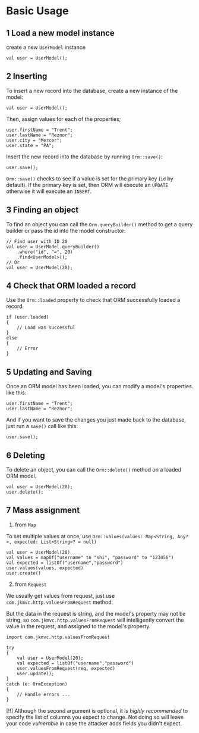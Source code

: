 # Basic Usage

## 1 Load a new model instance

create a new `UserModel` instance

```
val user = UserModel();
```

## 2 Inserting

To insert a new record into the database, create a new instance of the model:

```
val user = UserModel();
```

Then, assign values for each of the properties;

```
user.firstName = "Trent";
user.lastName = "Reznor";
user.city = "Mercer";
user.state = "PA";
```

Insert the new record into the database by running `Orm::save()`:

```
user.save();
```

`Orm::save()` checks to see if a value is set for the primary key (`id` by default). If the primary key is set, then ORM will execute an `UPDATE` otherwise it will execute an `INSERT`.

## 3 Finding an object

To find an object you can call the `Orm.queryBuilder()` method to get a query builder or pass the id into the model constructor:

```
// Find user with ID 20
val user = UserModel.queryBuilder()
    .where("id", "=", 20)
    .find<UserModel>();
// Or
val user = UserModel(20);
```

## 4 Check that ORM loaded a record

Use the `Orm::loaded` property to check that ORM successfully loaded a record.

```
if (user.loaded)
{
    // Load was successful
}
else
{
    // Error
}
```

## 5 Updating and Saving

Once an ORM model has been loaded, you can modify a model's properties like this:

```
user.firstName = "Trent";
user.lastName = "Reznor";
```

And if you want to save the changes you just made back to the database, just run a `save()` call like this:

```
user.save();
```

## 6 Deleting

To delete an object, you can call the `Orm::delete()` method on a loaded ORM model.

```
val user = UserModel(20);
user.delete();
```
	
## 7 Mass assignment

1. from `Map`

To set multiple values at once, use `Orm::values(values: Map<String, Any?>, expected: List<String>? = null)`

```
val user = UserModel(20)
val values = mapOf("username" to "shi", "password" to "123456")
val expected = listOf("username","password")
user.values(values, expected)
user.create()
```

2. from `Request`

We usually get values from request, just use `com.jkmvc.http.valuesFromRequest` method.

But the data in the request is string, and  the model's property may not be string, so `com.jkmvc.http.valuesFromRequest` will intelligently convert the value in the request, and assigned to the model's property.

```	
import com.jkmvc.http.valuesFromRequest

try
{
    val user = UserModel(20);
    val expected = listOf("username","password")
    user.valuesFromRequest(req, expected)
    user.update();
}
catch (e: OrmException)
{
    // Handle errors ...
}
```

[!!] Although the second argument is optional, it is *highly recommended* to specify the list of columns you expect to change. Not doing so will leave your code _vulnerable_ in case the attacker adds fields you didn't expect.

